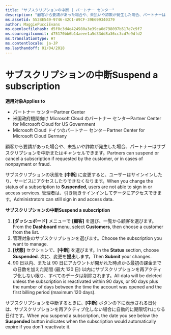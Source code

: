 ```yaml
---
title: "サブスクリプションの中断 | パートナー センター"
description: "顧客から要請があった場合や、未払いや詐欺が発生した場合、パートナーはサブスクリプションを中断またはキャンセルできます。"
ms.assetid: 552BE549-9746-42C1-A9CF-39E699340379
author: MaggiePucciEvans
ms.openlocfilehash: d5f0c3d4e424980a3e39ca0d798097b517e7c9f7
ms.sourcegitcommit: d75170bb6b14aeee1a5d33dd8a36cc3cd7e9dfd2
ms.translationtype: HT
ms.contentlocale: ja-JP
ms.lasthandoff: 01/04/2018
---
```

# <a name="suspend-a-subscription"></a><span data-ttu-id="1d090-103">サブスクリプションの中断</span><span class="sxs-lookup"><span data-stu-id="1d090-103">Suspend a subscription</span></span>

**<span data-ttu-id="1d090-104">適用対象</span><span class="sxs-lookup"><span data-stu-id="1d090-104">Applies to</span></span>**

-  <span data-ttu-id="1d090-105">パートナー センター</span><span class="sxs-lookup"><span data-stu-id="1d090-105">Partner Center</span></span>
-  <span data-ttu-id="1d090-106">米国政府機関向け Microsoft Cloud のパートナー センター</span><span class="sxs-lookup"><span data-stu-id="1d090-106">Partner Center for Microsoft Cloud for US Government</span></span>
-  <span data-ttu-id="1d090-107">Microsoft Cloud ドイツのパートナー センター</span><span class="sxs-lookup"><span data-stu-id="1d090-107">Partner Center for Microsoft Cloud Germany</span></span>

<span data-ttu-id="1d090-108">顧客から要請があった場合や、未払いや詐欺が発生した場合、パートナーはサブスクリプションを中断またはキャンセルできます。</span><span class="sxs-lookup"><span data-stu-id="1d090-108">Partners can suspend or cancel a subscription if requested by the customer, or in cases of nonpayment or fraud.</span></span>

<span data-ttu-id="1d090-109">サブスクリプションの状態を **[中断]** に変更すると、ユーザーはサインインしたり、サービスにアクセスしたりできなくなります。</span><span class="sxs-lookup"><span data-stu-id="1d090-109">When you change the status of a subscription to **Suspended**, users are not able to sign in or access services.</span></span> <span data-ttu-id="1d090-110">管理者は、引き続きサインインしてデータにアクセスできます。</span><span class="sxs-lookup"><span data-stu-id="1d090-110">Administrators can still sign in and access data.</span></span>

**<span data-ttu-id="1d090-111">サブスクリプションの中断</span><span class="sxs-lookup"><span data-stu-id="1d090-111">Suspend a subscription</span></span>**

1.  <span data-ttu-id="1d090-112">**[ダッシュボード]** メニューで **[顧客]** を選び、一覧から顧客を選びます。</span><span class="sxs-lookup"><span data-stu-id="1d090-112">From the **Dashboard** menu, select **Customers**, then choose a customer from the list.</span></span>
2.  <span data-ttu-id="1d090-113">管理対象のサブスクリプションを選びます。</span><span class="sxs-lookup"><span data-stu-id="1d090-113">Choose the subscription you want to manage.</span></span>
3.  <span data-ttu-id="1d090-114">**[状態]** セクションで、**[中断]** を選びます。</span><span class="sxs-lookup"><span data-stu-id="1d090-114">In the **Status** section, choose **Suspended**.</span></span> <span data-ttu-id="1d090-115">次に、変更を**提出**します。</span><span class="sxs-lookup"><span data-stu-id="1d090-115">Then **Submit** your changes.</span></span>
4.  <span data-ttu-id="1d090-116">90 日以内、または 90 日にアカウントが開かれた時点から最初の課金までの日数を加えた期間 (最大 120 日) 以内にサブスクリプションを再アクティブ化しない限り、すべてのデータは削除されます。</span><span class="sxs-lookup"><span data-stu-id="1d090-116">All data will be deleted unless the subscription is reactivated within 90 days, or 90 days plus the number of days between the time the account was opened and the first billing period (maximum 120 days).</span></span>

<span data-ttu-id="1d090-117">サブスクリプションを中断するときに、**[中断]** ボタンの下に表示される日付は、サブスクリプションを再アクティブ化しない場合に自動的に期限切れになる日付です。</span><span class="sxs-lookup"><span data-stu-id="1d090-117">When you suspend a subscription, the date you see below the **Suspended** button indicates when the subscription would automatically expire if you don't reactivate it.</span></span> 
